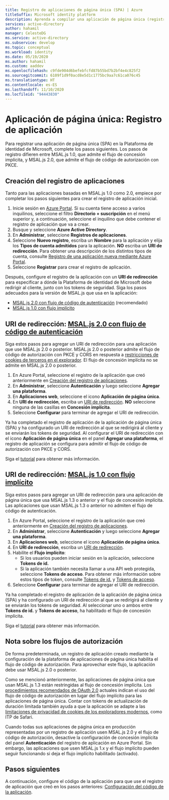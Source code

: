 ```yaml
---
title: Registro de aplicaciones de página única (SPA) | Azure
titleSuffix: Microsoft identity platform
description: Aprenda a compilar una aplicación de página única (registro de la aplicación).
services: active-directory
author: hahamil
manager: CelesteDG
ms.service: active-directory
ms.subservice: develop
ms.topic: conceptual
ms.workload: identity
ms.date: 05/19/2020
ms.author: hahamil
ms.custom: aaddev
ms.openlocfilehash: c9fde904d6befebfcfd87b55bd7b2bf4e4c825f2
ms.sourcegitcommit: 6109f1d9f0acd8e5d1c1775bc9aa7c61ca076c45
ms.translationtype: HT
ms.contentlocale: es-ES
ms.lasthandoff: 11/10/2020
ms.locfileid: "94443830"
---
```

# <a name="single-page-application-app-registration"></a>Aplicación de página única: Registro de aplicación

Para registrar una aplicación de página única (SPA) en la Plataforma de identidad de Microsoft, complete los pasos siguientes. Los pasos de registro difieren entre MSAL.js 1.0, que admite el flujo de concesión implícita, y MSAL.js 2.0, que admite el flujo de código de autorización con PKCE.

## <a name="create-the-app-registration"></a>Creación del registro de aplicaciones

Tanto para las aplicaciones basadas en MSAL.js 1.0 como 2.0, empiece por completar los pasos siguientes para crear el registro de aplicación inicial.

1. Inicie sesión en [Azure Portal](https://portal.azure.com). Si su cuenta tiene acceso a varios inquilinos, seleccione el filtro **Directorio + suscripción** en el menú superior y, a continuación, seleccione el inquilino que debe contener el registro de aplicación que va a crear.
1. Busque y seleccione **Azure Active Directory**.
1. En **Administrar**, seleccione **Registros de aplicaciones**.
1. Seleccione **Nuevo registro**, escriba un **Nombre** para la aplicación y elija los **Tipos de cuenta admitidos** para la aplicación. **NO** escriba un **URI de redirección**. Para obtener una descripción de los distintos tipos de cuenta, consulte [Registro de una aplicación nueva mediante Azure Portal](quickstart-register-app.md).
1. Seleccione **Registrar** para crear el registro de aplicación.

Después, configure el registro de la aplicación con un **URI de redirección** para especificar a dónde la Plataforma de identidad de Microsoft debe redirigir al cliente, junto con los tokens de seguridad. Siga los pasos adecuados para la versión de MSAL.js que usa en la aplicación:

- [MSAL.js 2.0 con flujo de código de autenticación](#redirect-uri-msaljs-20-with-auth-code-flow) (recomendado)
- [MSAL.js 1.0 con flujo implícito](#redirect-uri-msaljs-10-with-implicit-flow)

## <a name="redirect-uri-msaljs-20-with-auth-code-flow"></a>URI de redirección: [MSAL.js 2.0 con flujo de código de autenticación](https://github.com/AzureAD/microsoft-authentication-library-for-js/tree/dev/lib/msal-browser)

Siga estos pasos para agregar un URI de redirección para una aplicación que use MSAL.js 2.0 o posterior. MSAL.js 2.0 o posterior admite el flujo de código de autorización con PKCE y CORS en respuesta a [restricciones de cookies de terceros en el explorador](reference-third-party-cookies-spas.md). El flujo de concesión implícita no se admite en MSAL.js 2.0 o posterior.

1. En Azure Portal, seleccione el registro de la aplicación que creó anteriormente en [Creación del registro de aplicaciones](#create-the-app-registration).
1. En **Administrar**, seleccione **Autenticación** y luego seleccione **Agregar una plataforma**.
1. En **Aplicaciones web**, seleccione el icono **Aplicación de página única**.
1. En **URI de redirección**, escriba un [URI de redirección](reply-url.md). **NO** seleccione ninguna de las casillas en **Concesión implícita**.
1. Seleccione **Configurar** para terminar de agregar el URI de redirección.

Ya ha completado el registro de aplicación de la aplicación de página única (SPA) y ha configurado un URI de redirección al que se redirigirá al cliente y se enviarán los tokens de seguridad. Al configurar el URI de redirección con el icono **Aplicación de página única** en el panel **Agregar una plataforma**, el registro de aplicación se configura para admitir el flujo de código de autorización con PKCE y CORS.

Siga el [tutorial](tutorial-v2-javascript-auth-code.md) para obtener más información.

## <a name="redirect-uri-msaljs-10-with-implicit-flow"></a>URI de redirección: [MSAL.js 1.0 con flujo implícito](https://github.com/AzureAD/microsoft-authentication-library-for-js/tree/dev/lib/msal-core)

Siga estos pasos para agregar un URI de redirección para una aplicación de página única que usa MSAL.js 1.3 o anterior y el flujo de concesión implícita. Las aplicaciones que usan MSAL.js 1.3 o anterior no admiten el flujo de código de autenticación.

1. En Azure Portal, seleccione el registro de la aplicación que creó anteriormente en [Creación del registro de aplicaciones](#create-the-app-registration).
1. En **Administrar**, seleccione **Autenticación** y luego seleccione **Agregar una plataforma**.
1. En **Aplicaciones web**, seleccione el icono **Aplicación de página única**.
1. En **URI de redirección**, escriba un [URI de redirección](reply-url.md).
1. Habilite el **Flujo implícito**:
    - Si los usuarios pueden iniciar sesión en la aplicación, seleccione **Tokens de id.**
    - Si la aplicación también necesita llamar a una API web protegida, seleccione **Tokens de acceso**. Para obtener más información sobre estos tipos de token, consulte [Tokens de id.](id-tokens.md) y [Tokens de acceso](access-tokens.md).
1. Seleccione **Configurar** para terminar de agregar el URI de redirección.

Ya ha completado el registro de aplicación de la aplicación de página única (SPA) y ha configurado un URI de redirección al que se redirigirá al cliente y se enviarán los tokens de seguridad. Al seleccionar uno o ambos entre **Tokens de id.** y **Tokens de acceso**, ha habilitado el flujo de concesión implícita.

Siga el [tutorial](tutorial-v2-javascript-spa.md) para obtener más información.

## <a name="note-about-authorization-flows"></a>Nota sobre los flujos de autorización

De forma predeterminada, un registro de aplicación creado mediante la configuración de la plataforma de aplicaciones de página única habilita el flujo de código de autorización. Para aprovechar este flujo, la aplicación debe usar MSAL.js 2.0 o posterior.

Como se mencionó anteriormente, las aplicaciones de página única que usan MSAL.js 1.3 están restringidas al flujo de concesión implícita. Los [procedimientos recomendados de OAuth 2.0](v2-oauth2-auth-code-flow.md) actuales indican el uso del flujo de código de autorización en lugar del flujo implícito para las aplicaciones de página única. Contar con tokens de actualización de duración limitada también ayuda a que la aplicación se adapte a las [limitaciones de privacidad de cookies de los exploradores modernos](reference-third-party-cookies-spas.md), como ITP de Safari.

Cuando todas sus aplicaciones de página única en producción representadas por un registro de aplicación usen MSAL.js 2.0 y el flujo de código de autorización, desactive la configuración de concesión implícita del panel **Autenticación** del registro de aplicación en Azure Portal. Sin embargo, las aplicaciones que usen MSAL.js 1.x y el flujo implícito pueden seguir funcionando si deja el flujo implícito habilitado (activado).

## <a name="next-steps"></a>Pasos siguientes

A continuación, configure el código de la aplicación para que use el registro de aplicación que creó en los pasos anteriores: [Configuración del código de la aplicación](scenario-spa-app-configuration.md).